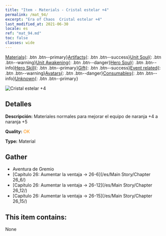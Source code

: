 ```yaml
---
title: "Item - Materials - Cristal estelar +4"
permalink: /mat_94/
excerpt: "Era of Chaos  Cristal estelar +4"
last_modified_at: 2021-06-30
locale: es
ref: "mat_94.md"
toc: false
classes: wide
---
```

 [Materials](/ItemsES/){: .btn .btn--primary}[Artifacts](/ItemsES/Artifacts/){: .btn .btn--success}[Unit Soul](/ItemsES/UnitSoul/){: .btn .btn--warning}[Unit Awakening](/ItemsES/UnitAwakening/){: .btn .btn--danger}[Hero Soul](/ItemsES/HeroSoul/){: .btn .btn--info}[Hero Skill](/ItemsES/HeroSkill/){: .btn .btn--primary}[Gift](/ItemsES/Gift/){: .btn .btn--success}[Event related](/ItemsES/Events/){: .btn .btn--warning}[Avatars](/ItemsES/Avatars/){: .btn .btn--danger}[Consumables](/ItemsES/Consumables/){: .btn .btn--info}[Unknown](/ItemsES/Unknown/){: .btn .btn--primary}

 ![Cristal estelar +4](/images/t/i_cailiao_shuijing3.png)

## Detalles
 **Descripción:** Materiales normales para mejorar el equipo de naranja +4 a naranja +5

 **Quality:** <span style="color: #FF8C00">OK</span>

 **Type:** Material

## Gather

*    Aventura de Gremio 
*    [Capítulo 26: Aumentar la ventaja -> 26-6](/es/Main Story/Chapter 26_6/) 
*    [Capítulo 26: Aumentar la ventaja -> 26-12](/es/Main Story/Chapter 26_12/) 
*    [Capítulo 26: Aumentar la ventaja -> 26-15](/es/Main Story/Chapter 26_15/) 

## This item contains:

  None

